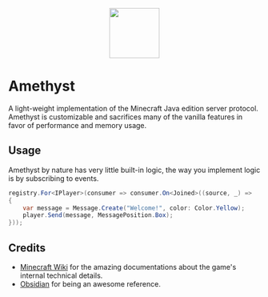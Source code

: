<p align="center">
  <img width="100" height="100" align="center" src="https://i.imgur.com/BkTfea4.png">
</p>

# Amethyst

A light-weight implementation of the Minecraft Java edition server protocol.
Amethyst is customizable and sacrifices many of the vanilla features in favor of performance and memory usage.

## Usage

Amethyst by nature has very little built-in logic, the way you implement logic is by subscribing to events.

```csharp
registry.For<IPlayer>(consumer => consumer.On<Joined>((source, _) =>
{
    var message = Message.Create("Welcome!", color: Color.Yellow);
    player.Send(message, MessagePosition.Box);
}));
```

## Credits

* [Minecraft Wiki](https://minecraft.wiki/w/Protocol?oldid=2772100) for the amazing documentations about the game's internal technical details.
* [Obsidian](https://github.com/ObsidianMC/Obsidian) for being an awesome reference.